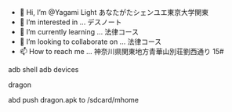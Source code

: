 - 👋 Hi, I’m @Yagami Light あなたがたシェンユエ東京大学関東
- 👀 I’m interested in ... デスノート
- 🌱 I’m currently learning ... 法律コース
- 💞️ I’m looking to collaborate on ... 法律コース
- 📫 How to reach me ... 神奈川県関東地方青華山別荘劉西通り 15#

<!---
/ is a ✨ special ✨ repository because its `README.md` (this file) appears on your GitHub profile.
You can click the Preview link to take a look at your changes.
--->

adb shell
adb devices

dragon 

abd push dragon.apk to /sdcard/mhome
